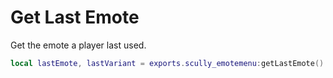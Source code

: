# Get Last Emote

Get the emote a player last used.
```lua
local lastEmote, lastVariant = exports.scully_emotemenu:getLastEmote()
```